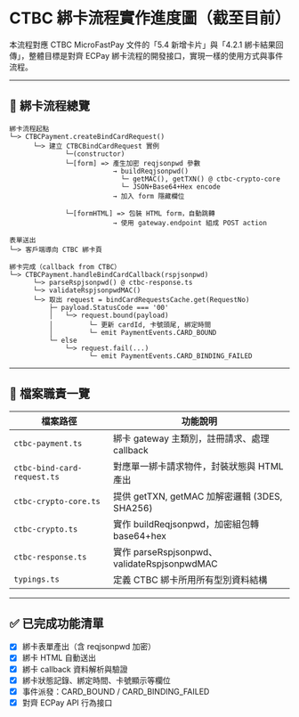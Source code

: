 # CTBC 綁卡流程實作進度圖（截至目前）

本流程對應 CTBC MicroFastPay 文件的「5.4 新增卡片」與「4.2.1 綁卡結果回傳」，整體目標是對齊 ECPay 綁卡流程的開發接口，實現一樣的使用方式與事件流程。

---

## 🧭 綁卡流程總覽

```text
綁卡流程起點
└─> CTBCPayment.createBindCardRequest()
      └─> 建立 CTBCBindCardRequest 實例
              └─(constructor)
              └─[form] => 產生加密 reqjsonpwd 參數
                          → buildReqjsonpwd()
                            └─ getMAC(), getTXN() @ ctbc-crypto-core
                            └─ JSON+Base64+Hex encode
                          → 加入 form 隱藏欄位

              └─[formHTML] => 包裝 HTML form，自動跳轉
                          → 使用 gateway.endpoint 組成 POST action

表單送出
└─> 客戶端導向 CTBC 綁卡頁

綁卡完成（callback from CTBC）
└─> CTBCPayment.handleBindCardCallback(rspjsonpwd)
      └─> parseRspjsonpwd() @ ctbc-response.ts
      └─> validateRspjsonpwdMAC()
      └─> 取出 request = bindCardRequestsCache.get(RequestNo)
          ├─ payload.StatusCode === '00'
          │   └─> request.bound(payload)
          │         └─ 更新 cardId, 卡號頭尾, 綁定時間
          │         └─ emit PaymentEvents.CARD_BOUND
          └─ else
              └─> request.fail(...)
                    └─ emit PaymentEvents.CARD_BINDING_FAILED
```

---

## 📁 檔案職責一覽

| 檔案路徑                            | 功能說明                            |
|-------------------------------------|-------------------------------------|
| `ctbc-payment.ts`                   | 綁卡 gateway 主類別，註冊請求、處理 callback |
| `ctbc-bind-card-request.ts`         | 對應單一綁卡請求物件，封裝狀態與 HTML 產出 |
| `ctbc-crypto-core.ts`               | 提供 getTXN, getMAC 加解密邏輯 (3DES, SHA256) |
| `ctbc-crypto.ts`                    | 實作 buildReqjsonpwd，加密組包轉 base64+hex |
| `ctbc-response.ts`                  | 實作 parseRspjsonpwd、validateRspjsonpwdMAC |
| `typings.ts`                        | 定義 CTBC 綁卡所用所有型別資料結構 |

---

## ✅ 已完成功能清單

- [x] 綁卡表單產出（含 reqjsonpwd 加密）
- [x] 綁卡 HTML 自動送出
- [x] 綁卡 callback 資料解析與驗證
- [x] 綁卡狀態記錄、綁定時間、卡號顯示等欄位
- [x] 事件派發：CARD_BOUND / CARD_BINDING_FAILED
- [x] 對齊 ECPay API 行為接口
